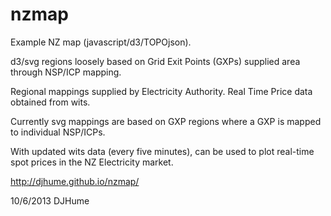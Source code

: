 nzmap
=====

Example NZ map (javascript/d3/TOPOjson).

d3/svg regions loosely based on Grid Exit Points (GXPs) supplied area through NSP/ICP mapping.

Regional mappings supplied by Electricity Authority.  Real Time Price data obtained from wits.

Currently svg mappings are based on GXP regions where a GXP is mapped to individual NSP/ICPs.

With updated wits data (every five minutes), can be used to plot real-time spot prices in the NZ Electricity market.

http://djhume.github.io/nzmap/

10/6/2013 DJHume 
